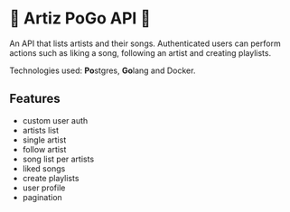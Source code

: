 # 🎹 Artiz PoGo API 🥁

An API that lists artists and their songs. Authenticated users can perform actions such as liking a song, following an artist and creating playlists.

Technologies used: **Po**stgres, **Go**lang and Docker.

## Features

- custom user auth
- artists list
- single artist
- follow artist
- song list per artists
- liked songs
- create playlists
- user profile
- pagination
